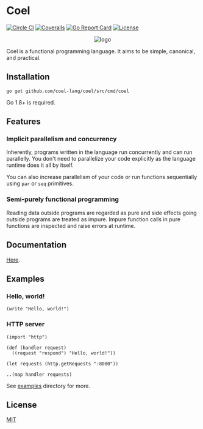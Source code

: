 # Coel

[![Circle CI](https://img.shields.io/circleci/project/github/coel-lang/coel.svg?style=flat-square)](https://circleci.com/gh/coel-lang/coel)
[![Coveralls](https://img.shields.io/coveralls/coel-lang/coel.svg?style=flat-square)](https://coveralls.io/github/coel-lang/coel)
[![Go Report Card](https://goreportcard.com/badge/github.com/coel-lang/coel?style=flat-square)](https://goreportcard.com/report/github.com/coel-lang/coel)
[![License](https://img.shields.io/github/license/coel-lang/coel.svg?style=flat-square)](https://opensource.org/licenses/MIT)

<div align="center">
  <img src="https://raw.githubusercontent.com/coel-lang/icon/master/spaced.png" alt="logo"/>
</div>

Coel is a functional programming language.
It aims to be simple, canonical, and practical.

## Installation

```
go get github.com/coel-lang/coel/src/cmd/coel
```

Go 1.8+ is required.

## Features

### Implicit parallelism and concurrency

Inherently, programs written in the language run concurrently and can run
parallelly.
You don't need to parallelize your code explicitly as the language runtime does
it all by itself.

You can also increase parallelism of your code or run functions
sequentially using `par` or `seq` primitives.

### Semi-purely functional programming

Reading data outside programs are regarded as pure and side effects going
outside programs are treated as impure.
Impure function calls in pure functions are inspected and raise errors at
runtime.

## Documentation

[Here](https://coel-lang.org).

## Examples

### Hello, world!

```
(write "Hello, world!")
```

### HTTP server

```
(import "http")

(def (handler request)
  ((request "respond") "Hello, world!"))

(let requests (http.getRequests ":8080"))

..(map handler requests)
```

See [examples](examples) directory for more.

## License

[MIT](LICENSE)
